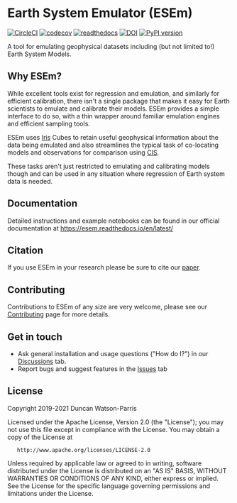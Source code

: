 Earth System Emulator (ESEm)
============================

[![CircleCI](https://circleci.com/gh/duncanwp/ESEm.svg?style=svg)](https://circleci.com/gh/duncanwp/ESEm)
[![codecov](https://codecov.io/gh/duncanwp/ESEm/branch/master/graph/badge.svg?token=4QI2G22Q3M)](https://codecov.io/gh/duncanwp/ESEm)
[![readthedocs](https://readthedocs.org/projects/pip/badge/?version=latest&style=plastic)](https://esem.readthedocs.io/en/latest/)
[![DOI](https://zenodo.org/badge/DOI/10.5281/zenodo.5196631.svg)](https://doi.org/10.5281/zenodo.5196631)
[![PyPI version](https://badge.fury.io/py/ESEm.svg)](https://pypi.org/project/ESEm/)

A tool for emulating geophysical datasets including (but not limited to!) Earth System Models.

Why ESEm?
---------

While excellent tools exist for regression and emulation, and similarly for efficient calibration, there isn't a single package that makes it easy for Earth scientists to emulate and calibrate their models. ESEm provides a simple interface to do so, with a thin wrapper around familiar emulation engines and efficient sampling tools. 

ESEm uses [Iris](https://scitools-iris.readthedocs.io/en/stable/) Cubes to retain useful geophysical information about the data being emulated and also streamlines the typical task of co-locating models and observations for comparison using [CIS](https://cis.readthedocs.io/).

These tasks aren't just restricted to emulating and calibrating models though and can be used in any situation where regression of Earth system data is needed.

Documentation
-------------

Detailed instructions and example notebooks can be found in our official documentation at https://esem.readthedocs.io/en/latest/

Citation
--------

If you use ESEm in your research please be sure to cite our [paper](https://gmd.copernicus.org/preprints/gmd-2021-267/).

Contributing
------------

Contributions to ESEm of any size are very welcome, please see our [Contributing](https://github.com/duncanwp/ESEm/blob/master/CONTRIBUTING.md) page for more details.


Get in touch
------------
 - Ask general installation and usage questions ("How do I?") in our [Discussions](https://github.com/duncanwp/ESEm/discussions) tab.
 - Report bugs and suggest features in the [Issues](https://github.com/duncanwp/ESEm/issues) tab


License
-------

   Copyright 2019-2021 Duncan Watson-Parris

   Licensed under the Apache License, Version 2.0 (the "License");
   you may not use this file except in compliance with the License.
   You may obtain a copy of the License at

       http://www.apache.org/licenses/LICENSE-2.0

   Unless required by applicable law or agreed to in writing, software
   distributed under the License is distributed on an "AS IS" BASIS,
   WITHOUT WARRANTIES OR CONDITIONS OF ANY KIND, either express or implied.
   See the License for the specific language governing permissions and
   limitations under the License.
